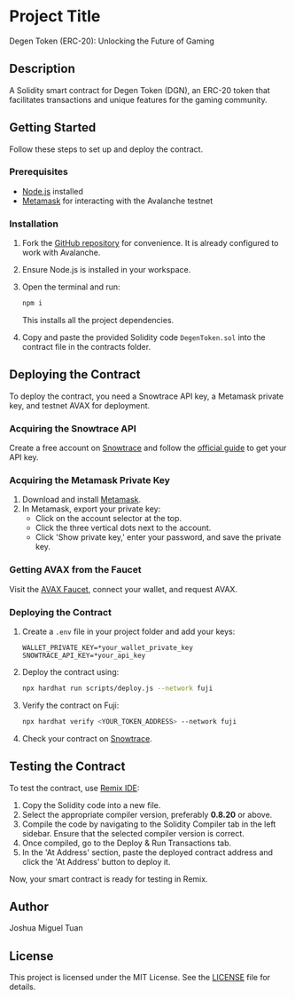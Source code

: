 # Project Title
Degen Token (ERC-20): Unlocking the Future of Gaming

## Description
A Solidity smart contract for Degen Token (DGN), an ERC-20 token that facilitates transactions and unique features for the gaming community.

## Getting Started
Follow these steps to set up and deploy the contract.

### Prerequisites
- [Node.js](https://nodejs.org/) installed
- [Metamask](https://metamask.io/) for interacting with the Avalanche testnet

### Installation
1. Fork the [GitHub repository](https://github.com/Metacrafters/DegenToken) for convenience. It is already configured to work with Avalanche.
2. Ensure Node.js is installed in your workspace.
3. Open the terminal and run:
    ```bash
    npm i
    ```
    This installs all the project dependencies.

4. Copy and paste the provided Solidity code `DegenToken.sol` into the contract file in the contracts folder.

## Deploying the Contract
To deploy the contract, you need a Snowtrace API key, a Metamask private key, and testnet AVAX for deployment.

### Acquiring the Snowtrace API
Create a free account on [Snowtrace](https://snowtrace.io/) and follow the [official guide](https://docs.snowtrace.io/getting-started/viewing-api-usage-statistics) to get your API key.

### Acquiring the Metamask Private Key
1. Download and install [Metamask](https://metamask.io/download/).
2. In Metamask, export your private key:
   - Click on the account selector at the top.
   - Click the three vertical dots next to the account.
   - Click 'Show private key,' enter your password, and save the private key.

### Getting AVAX from the Faucet
Visit the [AVAX Faucet](https://core.app/tools/testnet-faucet/?subnet=c&token=c), connect your wallet, and request AVAX.

### Deploying the Contract
1. Create a `.env` file in your project folder and add your keys:
    ```
    WALLET_PRIVATE_KEY=*your_wallet_private_key
    SNOWTRACE_API_KEY=*your_api_key
    ```

2. Deploy the contract using:
    ```bash
    npx hardhat run scripts/deploy.js --network fuji
    ```

3. Verify the contract on Fuji:
    ```bash
    npx hardhat verify <YOUR_TOKEN_ADDRESS> --network fuji
    ```

4. Check your contract on [Snowtrace](https://testnet.snowtrace.io/).

## Testing the Contract
To test the contract, use [Remix IDE](https://remix.ethereum.org/):

1. Copy the Solidity code into a new file.
2. Select the appropriate compiler version, preferably **0.8.20** or above.
3. Compile the code by navigating to the Solidity Compiler tab in the left sidebar. Ensure that the selected compiler version is correct.
4. Once compiled, go to the Deploy & Run Transactions tab.
5. In the 'At Address' section, paste the deployed contract address and click the 'At Address' button to deploy it.

Now, your smart contract is ready for testing in Remix.


## Author
Joshua Miguel Tuan

## License
This project is licensed under the MIT License. See the [LICENSE](LICENSE) file for details.
